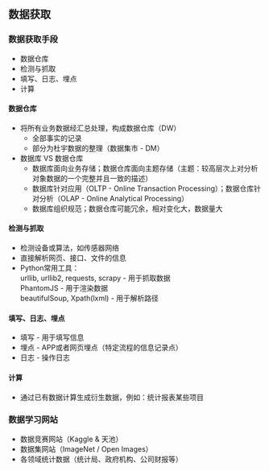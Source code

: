 ## 数据获取

### 数据获取手段
- 数据仓库
- 检测与抓取
- 填写、日志、埋点
- 计算

#### 数据仓库
- 将所有业务数据经汇总处理，构成数据仓库（DW）
    - 全部事实的记录
    - 部分为杜宇数据的整理（数据集市 - DM）
- 数据库 VS 数据仓库
    - 数据库面向业务存储；数据仓库面向主题存储（主题：较高层次上对分析对象数据的一个完整并且一致的描述）
    - 数据库针对应用（OLTP - Online Transaction Processing）；数据仓库针对分析（OLAP - Online Analytical Processing）
    - 数据库组织规范；数据仓库可能冗余，相对变化大，数据量大

#### 检测与抓取
- 检测设备或算法，如传感器网络
- 直接解析网页、接口、文件的信息
- Python常用工具：</br>
    urllib, urllib2, requests, scrapy - 用于抓取数据</br>
    PhantomJS - 用于渲染数据</br>
    beautifulSoup, Xpath(lxml) - 用于解析路径</br>

#### 填写、日志、埋点
- 填写 - 用于填写信息
- 埋点 - APP或者网页埋点（特定流程的信息记录点）
- 日志 - 操作日志

#### 计算
- 通过已有数据计算生成衍生数据，例如：统计报表某些项目

### 数据学习网站
- 数据竞赛网站（Kaggle & 天池）
- 数据集网站（ImageNet / Open Images）
- 各领域统计数据（统计局、政府机构、公司财报等）